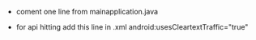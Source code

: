 - coment one line from mainapplication.java

- for api hitting add this line in .xml
     android:usesCleartextTraffic="true" 